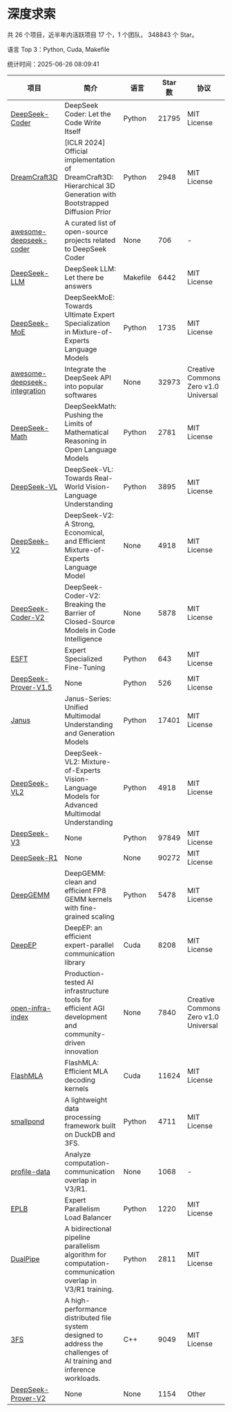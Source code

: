 # 深度求索

共 26 个项目，近半年内活跃项目 17 个，1 个团队， 348843 个 Star。

语言 Top 3：Python, Cuda, Makefile

统计时间：2025-06-26 08:09:41

| 项目 | 简介 | 语言 | Star 数 | 协议 | 创建时间 | 最后更新时间 | 最后提交时间 |
| --- | --- | --- | --- | --- | --- | --- | --- |
| [DeepSeek-Coder](https://github.com/deepseek-ai/DeepSeek-Coder) | DeepSeek Coder: Let the Code Write Itself | Python | 21795 | MIT License | 2023-10-20 | 2025-06-26 | 2024-05-21 |
| [DreamCraft3D](https://github.com/deepseek-ai/DreamCraft3D) | [ICLR 2024] Official implementation of DreamCraft3D: Hierarchical 3D Generation with Bootstrapped Diffusion Prior | Python | 2948 | MIT License | 2023-10-23 | 2025-06-22 | 2025-04-22 |
| [awesome-deepseek-coder](https://github.com/deepseek-ai/awesome-deepseek-coder) | A curated list of open-source projects related to DeepSeek Coder | None | 706 | - | 2023-11-06 | 2025-06-22 | 2024-04-03 |
| [DeepSeek-LLM](https://github.com/deepseek-ai/DeepSeek-LLM) | DeepSeek LLM: Let there be answers | Makefile | 6442 | MIT License | 2023-11-29 | 2025-06-26 | 2024-02-04 |
| [DeepSeek-MoE](https://github.com/deepseek-ai/DeepSeek-MoE) | DeepSeekMoE: Towards Ultimate Expert Specialization in Mixture-of-Experts Language Models | Python | 1735 | MIT License | 2024-01-02 | 2025-06-26 | 2024-01-16 |
| [awesome-deepseek-integration](https://github.com/deepseek-ai/awesome-deepseek-integration) | Integrate the DeepSeek API into popular softwares | None | 32973 | Creative Commons Zero v1.0 Universal | 2024-01-11 | 2025-06-26 | 2025-05-13 |
| [DeepSeek-Math](https://github.com/deepseek-ai/DeepSeek-Math) | DeepSeekMath: Pushing the Limits of Mathematical Reasoning in Open Language Models | Python | 2781 | MIT License | 2024-02-05 | 2025-06-26 | 2024-04-15 |
| [DeepSeek-VL](https://github.com/deepseek-ai/DeepSeek-VL) | DeepSeek-VL: Towards Real-World Vision-Language Understanding | Python | 3895 | MIT License | 2024-03-07 | 2025-06-25 | 2024-04-24 |
| [DeepSeek-V2](https://github.com/deepseek-ai/DeepSeek-V2) | DeepSeek-V2: A Strong, Economical, and Efficient Mixture-of-Experts Language Model | None | 4918 | MIT License | 2024-04-22 | 2025-06-25 | 2024-09-25 |
| [DeepSeek-Coder-V2](https://github.com/deepseek-ai/DeepSeek-Coder-V2) | DeepSeek-Coder-V2: Breaking the Barrier of Closed-Source Models in Code Intelligence | None | 5878 | MIT License | 2024-06-14 | 2025-06-26 | 2024-09-24 |
| [ESFT](https://github.com/deepseek-ai/ESFT) | Expert Specialized Fine-Tuning | Python | 643 | MIT License | 2024-07-04 | 2025-06-24 | 2025-05-22 |
| [DeepSeek-Prover-V1.5](https://github.com/deepseek-ai/DeepSeek-Prover-V1.5) | None | Python | 526 | MIT License | 2024-08-15 | 2025-06-22 | 2024-08-16 |
| [Janus](https://github.com/deepseek-ai/Janus) | Janus-Series: Unified Multimodal Understanding and Generation Models | Python | 17401 | MIT License | 2024-10-18 | 2025-06-26 | 2025-02-01 |
| [DeepSeek-VL2](https://github.com/deepseek-ai/DeepSeek-VL2) | DeepSeek-VL2: Mixture-of-Experts Vision-Language Models for Advanced Multimodal Understanding | Python | 4918 | MIT License | 2024-12-13 | 2025-06-26 | 2025-02-26 |
| [DeepSeek-V3](https://github.com/deepseek-ai/DeepSeek-V3) | None | Python | 97849 | MIT License | 2024-12-26 | 2025-06-26 | 2025-06-16 |
| [DeepSeek-R1](https://github.com/deepseek-ai/DeepSeek-R1) | None | None | 90272 | MIT License | 2025-01-20 | 2025-06-26 | 2025-04-09 |
| [DeepGEMM](https://github.com/deepseek-ai/DeepGEMM) | DeepGEMM: clean and efficient FP8 GEMM kernels with fine-grained scaling | Python | 5478 | MIT License | 2025-02-13 | 2025-06-26 | 2025-06-23 |
| [DeepEP](https://github.com/deepseek-ai/DeepEP) | DeepEP: an efficient expert-parallel communication library | Cuda | 8208 | MIT License | 2025-02-17 | 2025-06-26 | 2025-06-26 |
| [open-infra-index](https://github.com/deepseek-ai/open-infra-index) | Production-tested AI infrastructure tools for efficient AGI development and community-driven innovation | None | 7840 | Creative Commons Zero v1.0 Universal | 2025-02-21 | 2025-06-25 | 2025-05-15 |
| [FlashMLA](https://github.com/deepseek-ai/FlashMLA) | FlashMLA: Efficient MLA decoding kernels | Cuda | 11624 | MIT License | 2025-02-21 | 2025-06-26 | 2025-04-29 |
| [smallpond](https://github.com/deepseek-ai/smallpond) | A lightweight data processing framework built on DuckDB and 3FS. | Python | 4711 | MIT License | 2025-02-24 | 2025-06-25 | 2025-03-05 |
| [profile-data](https://github.com/deepseek-ai/profile-data) | Analyze computation-communication overlap in V3/R1. | None | 1068 | - | 2025-02-26 | 2025-06-26 | 2025-03-21 |
| [EPLB](https://github.com/deepseek-ai/EPLB) | Expert Parallelism Load Balancer | Python | 1220 | MIT License | 2025-02-26 | 2025-06-25 | 2025-03-24 |
| [DualPipe](https://github.com/deepseek-ai/DualPipe) | A bidirectional pipeline parallelism algorithm for computation-communication overlap in V3/R1 training. | Python | 2811 | MIT License | 2025-02-26 | 2025-06-26 | 2025-03-10 |
| [3FS](https://github.com/deepseek-ai/3FS) |  A high-performance distributed file system designed to address the challenges of AI training and inference workloads.  | C++ | 9049 | MIT License | 2025-02-27 | 2025-06-26 | 2025-06-17 |
| [DeepSeek-Prover-V2](https://github.com/deepseek-ai/DeepSeek-Prover-V2) | None | None | 1154 | Other | 2025-04-30 | 2025-06-26 | 2025-04-30 |
